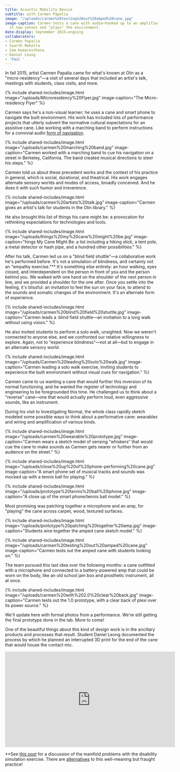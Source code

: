 ```yaml
---
title: Acoustic Mobility Device
subtitle: with Carmen Papalia
image: "/uploads/carmen%20testing%20out%20amped%20cane.jpg"
image-caption: Carmen tests a cane with audio—hooked up to an amplifier and microphone,
  it now senses and "plays" the environment.
date-display: September 2015–ongoing
collaborators:
- Carmen Papalia
- Saarth Mehotra
- Sam Kumaresthena
- Daniel Leong
- 'Paul '
---
```


In fall 2015, artist Carmen Papalia came for what's known at Olin as a "micro-residency"—a visit of several days that included an artist's talk, meetings with students, class visits, and more.

{% include shared-includes/image.html
  image="/uploads/Microresidency%20Flyer.jpg"
  image-caption="The Micro-residency Flyer" %}

Carmen says he's a non-visual learner; he uses a cane and smart phone to navigate the built environment. His work has included lots of performance projects that utterly subvert the normative cultural expectations for an assistive cane. Like working with a marching band to perform instructions for a convivial audio [form of navigation](http://www.bbc.com/news/blogs-ouch-31749643).

{% include shared-includes/image.html
  image="/uploads/carmen%20marching%20band.jpg"
  image-caption="Carmen worked with a marching band to cue his navigation on a street in Berkeley, California. The band created musical directions to steer his steps." %}

Carmen told us about these precedent works and the context of his practice in general, which is social, durational, and theatrical. His work engages alternate sensory worlds and modes of access, broadly conceived. And he does it with such humor and irreverence.

{% include shared-includes/image.html
  image="/uploads/carmen%20artists%20talk.jpg"
  image-caption="Carmen gives an artist's talk for students in the Olin library." %}

He also brought this list of things his cane might be: a provocation for rethinking expectations for technologies and tools.

{% include shared-includes/image.html
  image="/uploads/things%20my%20cane%20might%20be.jpg"
  image-caption="hings My Cane Might Be: a list including a hiking stick, a tent pole, a metal detector or hash pipe, and a hundred other possibilities." %}

After his talk, Carmen led us on a "blind field shuttle"—a collaborative work he's performed before. It's not a simulation of blindness, and certainly not an "empathy exercise."** It's something else entirely: an hour walking, eyes closed, and interdependent on the person in front of you and the person behind you. We walked with one hand on the shoulder of the next person in line, and we provided a shoulder for the one after. Once you settle into the feeling, it's blissful: an invitation to feel the sun on your face, to attend to the sounds and somatic changes of the environment. It's an alternate form of experience.

{% include shared-includes/image.html
  image="/uploads/carmen%20blind%20field%20shuttle.jpg"
  image-caption="Carmen leads a :blind field shuttle—an invitation to a long walk without using vision." %}

He also invited students to perform a solo walk, unsighted. Now we weren't connected to anyone else, and we confronted our relative willingness to explore. Again, not to "experience blindness"—not at all—but to engage in an alternate sensory world.

{% include shared-includes/image.html
  image="/uploads/Carmen%20leading%20solo%20walk.jpg"
  image-caption="Carmen leading a solo walk exercise, inviting students to experience the built environment without visual cues for navigation." %}

Carmen came to us wanting a cane that would further this inversion of its normal functioning, and he wanted the register of technology and engineering to be foregrounded this time. He challenged us to think about a "reverse" cane—one that would actually perform loud, even aggressive sounds, like an instrument.

During his visit to Investigating Normal, the whole class rapidly sketch modeled some possible ways to think about a performative cane: wearables and wiring and amplification of various kinds.

{% include shared-includes/image.html
  image="/uploads/carmen%20wearable%20prototype.jpg"
  image-caption="Carmen wears a sketch model of sensing &ldquo;whiskers&rdquo; that would cue the cane to make sounds as Carmen gets nearer or further from an audience on the street." %}

{% include shared-includes/image.html
  image="/uploads/close%20up%20of%20phone-performing%20cane.jpg"
  image-caption="A smart phone set of musical tracks and sounds was mocked up with a tennis ball for playing." %}

{% include shared-includes/image.html
  image="/uploads/prototype%20tennis%20ball%20iphone.jpg"
  image-caption="A close up of the smart phone/tennis ball model." %}

Most promising was patching together a microphone and an amp, for "playing" the cane across carpet, wood, textured surfaces.

{% include shared-includes/image.html
  image="/uploads/prototype%20patching%20together%20amp.jpg"
  image-caption="Students wire together the amped cane sketch model." %}

{% include shared-includes/image.html
  image="/uploads/carmen%20testing%20out%20amped%20cane.jpg"
  image-caption="Carmen tests out the amped cane with students looking on." %}

The team pursued this last idea over the following months: a cane outfitted with a microphone and connected to a battery-powered amp that could be worn on the body, like an old school jam box and prosthetic instrument, all at once.

{% include shared-includes/image.html
  image="/uploads/carmen%20with%202.0%20clear%20back.jpg"
  image-caption="Carmen tests out the 1.0 prototype, with a clear back of plexi over its power source." %}

We'll update here with formal photos from a performance. We're still getting the final prototype done in the lab. More to come!

One of the beautiful things about this kind of design work is in the ancillary products and processes that result. Student Daniel Leong documented the process by which he planned an interrupted 3D print for the end of the cane that would house the contact mic.

<iframe width="560" height="315" src="https://www.youtube.com/embed/DwMxNXXVZuo" frameborder="0" allowfullscreen></iframe>

**See [this post](http://www.autistichoya.com/2011/11/whats-wrong-with-disability-awareness.html) for a discussion of the manifold problems with the disability simulation exercise. There are [alternatives](http://www.raggededgemagazine.com/0903/0903ft1.html) to this well-meaning but fraught practice!
